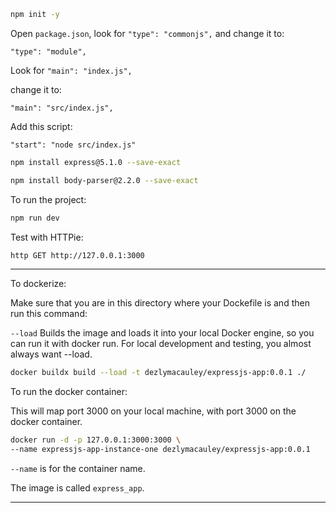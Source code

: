 
```sh
npm init -y
```

Open `package.json`, look for `"type": "commonjs",`
and change it to:
```
"type": "module",
```

Look for `"main": "index.js",`

change it to:
```
"main": "src/index.js",
```

Add this script:
```
"start": "node src/index.js"
```

```sh
npm install express@5.1.0 --save-exact
```

```sh
npm install body-parser@2.2.0 --save-exact
```

To run the project:
```sh
npm run dev 
```

Test with HTTPie:
```sh
http GET http://127.0.0.1:3000
```
_______________________________________________________________________________

To dockerize:

Make sure that you are in this directory where your Dockefile is 
and then run this command:

`--load` Builds the image and loads it into your local Docker engine, 
so you can run it with docker run. For local development and testing,
you almost always want --load.

```sh
docker buildx build --load -t dezlymacauley/expressjs-app:0.0.1 ./
```

To run the docker container:

This will map port 3000 on your local machine, 
with port 3000 on the docker container.

```sh
docker run -d -p 127.0.0.1:3000:3000 \
--name expressjs-app-instance-one dezlymacauley/expressjs-app:0.0.1
```

`--name` is for the container name.

The image is called `express_app`.
_______________________________________________________________________________
